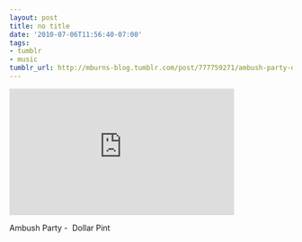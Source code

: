 ```yaml
---
layout: post
title: no title
date: '2010-07-06T11:56:40-07:00'
tags:
- tumblr
- music
tumblr_url: http://mburns-blog.tumblr.com/post/777759271/ambush-party-dollar-pint
---
```

<iframe src="https://player.vimeo.com/video/13121190?title=0&byline=0&portrait=0" width="400" height="225" frameborder="0" title="Ambush Party - Dollar Pint" webkitallowfullscreen mozallowfullscreen allowfullscreen></iframe>

Ambush Party -  Dollar Pint

